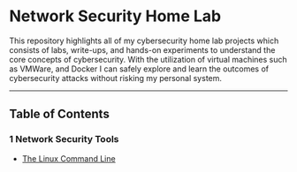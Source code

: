  # Network Security Home Lab

This repository highlights all of my cybersecurity home lab projects which consists of labs, write-ups, and hands-on experiments to understand the core concepts of cybersecurity. With the utilization of virtual machines such as VMWare, and Docker I can safely explore and learn the outcomes of cybersecurity attacks without risking my personal system.

---

## Table of Contents

### 1 Network Security Tools
- [The Linux Command Line](1%20Network%20Security%20Tools/The%20Linux%20Command%20Line.md)

